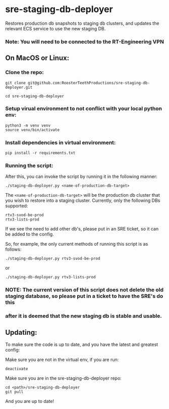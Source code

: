# sre-staging-db-deployer
Restores production db snapshots to staging db clusters, and updates the relevant ECS service to use the new staging DB.

### Note: You will need to be connected to the RT-Engineering VPN

## On MacOS or Linux:
### Clone the repo:
```
git clone git@github.com:RoosterTeethProductions/sre-staging-db-deployer.git

cd sre-staging-db-deployer
```

### Setup virual environment to not conflict with your local python env:
```
python3 -m venv venv
source venv/bin/activate
```
### Install dependencies in virtual environment:
```
pip install -r requirements.txt
```
### Running the script:
After this, you can invoke the script by running it in the following manner:
```
./staging-db-deployer.py <name-of-production-db-target> 
```
The `<name-of-production-db-target>` will be the production db cluster that you wish to restore into a staging cluster. Currently,
  only the following DBs supported:
  ```
  rtv3-svod-be-prod
  rtv3-lists-prod
  ```
  If we see the need to add other db's, please put in an SRE ticket, so it can be added to the config.
  
So, for example, the only current methods of running this script is as follows:
  ```
  ./staging-db-deployer.py rtv3-svod-be-prod
  ```
  or
  ```
  ./staging-db-deployer.py rtv3-lists-prod
  ```
### NOTE: The current version of this script does not delete the old staging database, so please put in a ticket to have the SRE's do this
### after it is deemed that the new staging db is stable and usable.

## Updating:
To make sure the code is up to date, and you have the latest and greatest config:

Make sure you are not in the virtual env, if you are run:
```
deactivate
```
Make sure you are in the sre-staging-db-deployer repo:
```
cd <path>/sre-staging-db-deployer
git pull
```
And you are up to date!
